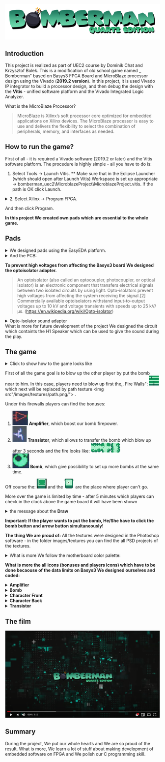 ![BombermanQuartzEditionLogo](/images/logo.png)


## Introduction

This project is realized as part of UEC2 course by Dominik Chat and Krzysztof Bolek. This is a modification of old school game named ,, Bomberman" based on Basys3 FPGA Board and MicroBlaze processor design using the Vivado (**2019.2 version**). In this project, it is used Vivado IP integrator to build a processor design, and then debug the design with the **Vitis** - 
unified software platform and the Vivado Integrated Logic Analyzer.

 What is the MicroBlaze Processor?
>MicroBlaze is Xilinx’s soft processor core optimized for embedded
applications on Xilinx devices. The MicroBlaze processor is easy to
use and delivers the flexibility to select the combination of
peripherals, memory, and interfaces as needed.

## How to run the game?

First of all - it is required a Vivado software (2019.2 or later) and the Vitis software platform.
The procedure is highly simple - all you have to do is:
1. Select Tools -> Launch Vitis. 
** Make sure that in the Eclipse Launcher (which should open after Launch Vitis) Workspace is set up appropriate -> bomberman_uec2\MicroblazeProject\MicroblazeProject.vitis. If the path is OK click Launch.

<details>
<summary>2. Select Xilinx -> Program FPGA.</summary>
<img src="/images/program.png"/>
</details>

And then click Program. 

**In this project We created own pads which are essential to the whole game.** 

## Pads

<details>
<summary> We designed pads using the EasyEDA platform. </summary>
<img src="/images/pad_sheet.PNG"/>
</details>

<details>
<summary> And the PCB: </summary>
<img src="/images/pad_pcb.PNG"/>
</details>


**To prevent high voltages from affecting the Basys3 board  We designed the optoisolator adapter.**

> An optoisolator (also called an optocoupler, photocoupler, or optical isolator) is an electronic component that transfers electrical signals between two isolated circuits by using light. Opto-isolators prevent high voltages from affecting the system receiving the signal.[2] Commercially available optoisolators withstand input-to-output voltages up to 10 kV and voltage transients with speeds up to 25 kV/μs. (https://en.wikipedia.org/wiki/Opto-isolator)

<details>
<summary> Opto-isolator sound adapter</summary>
<img src="/images/pads_sound.PNG"/>
<img src="/images/pads_sound_pcb.PNG"/>
 </details>
What is more for future development of the project We designed the circuit which containts the H1 Speaker which can be used to give the sound during the play. 

## The game
<details>
<summary>Click to show how to the game looks like</summary>
<img src="/images/game.PNG"/>
 </details>
 
 First of all the game goal is to blow up the other player by put the bomb near to him. In this case, players need to blow up first the,, Fire Walls":
 <img src="/images/textures/wall.png"/> which next will be replaced by path texture <img src"/images/textures/path.png/"> . 
 
 Under this firewalls players can find the bonuses:
1. <img src="/images/amplifier.PNG"/>  **Amplifier**, which boost our bomb firepower.
2. <img src="/images/transistor.PNG"/> **Transistor**, which allows  to transfer the bomb which blow up after 3 seconds and the fire looks like:
<img src="/images/textures/fire_horizontal.png"/><img src="/images/textures/fire_corner.png"/><img src="/images/textures/fire_vertical.png"/>
3. <img src="/images/bomb.PNG"/> **Bomb**, which give possibility to set up more bombs at the same time. 

Off course the: <img src="/images/textures/wall_front.png"/> and the <img src="/images/textures/blocked_path.png"/> are the place where player can't go. 

More over the game is limited by time - after 5 minutes which players can check in the clock above the game board it will have been shown
<details>
 <summary> the message about the <b>Draw</b></summary>
<img src="/images/remis.png"/>
 </details>

**Important: If the player wants to put the bomb, He/She have to click the bomb button and arrow button simultaneously!**

**The thing We are proud of:**
All the textures were designed in the Photoshop software - in the folder images/textures you can find the all PSD projects of the textures. 
<details>
 <summary> What is more We follow the motherboard color palette: </summary>
 <img src="/images/textures/colorpalette.png"/>
</details>

**What is more the all icons (bonuses and players icons) which have to be done becaouse of the data limits on Basys3 We designed ourselves and coded:**
<details>
 <summary> <b>Amplifier</b> </summary>
 <img src="/images/font_icon/amplifier.jpg"/>
</details>
<details>
 <summary> <b>Bomb</b> </summary>
 <img src="/images/font_icon/bomb.jpg"/>
</details>
<details>
 <summary> <b>Character Front</b> </summary>
 <img src="/images/font_icon/character_front.jpg"/>
</details>
<details>
 <summary> <b>Character Back</b> </summary>
 <img src="/images/font_icon/character_back.jpg"/>
</details>
<details>
 <summary> <b>Transistor</b> </summary>
 <img src="/images/font_icon/transistor.jpg"/>
</details>

## The film 
[![Watch the video](/images/video.PNG)](https://youtu.be/RpiZsyzj7h8)

## Summary
During the project, We put our whole hearts and We are so proud of the result. What is more, We learn a lot of stuff about making development of embedded software on FPGA and We polish our C programming skill. 
